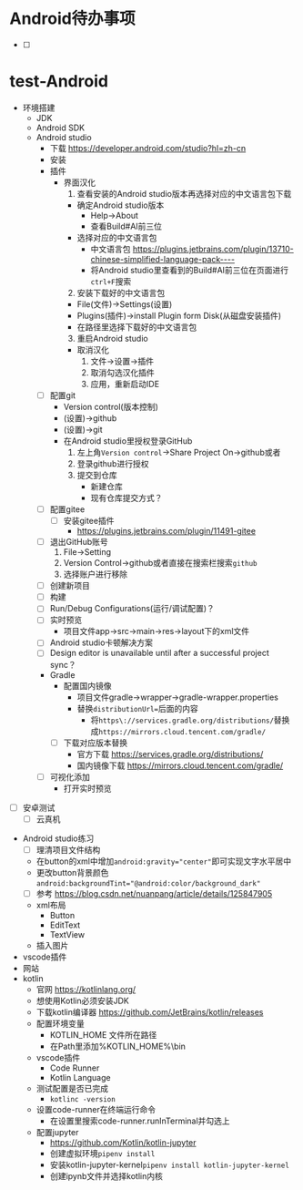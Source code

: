 # Android待办事项
* [ ] 

# test-Android
* 环境搭建
  * JDK
  * Android SDK
  * Android studio 
    * 下载 https://developer.android.com/studio?hl=zh-cn
    * 安装
    * 插件
      * 界面汉化
        1. 查看安装的Android studio版本再选择对应的中文语言包下载
          * 确定Android studio版本
            * Help->About
            * 查看Build#AI前三位
          * 选择对应的中文语言包
            * 中文语言包 https://plugins.jetbrains.com/plugin/13710-chinese-simplified-language-pack----
            * 将Android studio里查看到的Build#AI前三位在页面进行`ctrl+F`搜索
        2. 安装下载好的中文语言包
          * File(文件)->Settings(设置)
          * Plugins(插件)->install Plugin form Disk(从磁盘安装插件)
          * 在路径里选择下载好的中文语言包
        3. 重启Android studio
        * 取消汉化
          1. 文件->设置->插件
          2. 取消勾选汉化插件
          3. 应用，重新启动IDE 
    * [ ] 配置git
      * Version control(版本控制)
      * (设置)->github
      * (设置)->git
      * 在Android studio里授权登录GitHub
        1. 左上角`Version control`->Share Project On->github或者
        2. 登录github进行授权
        3. 提交到仓库
           * 新建仓库
           * 现有仓库提交方式？
    * [ ] 配置gitee
      * [ ] 安装gitee插件
        * https://plugins.jetbrains.com/plugin/11491-gitee
    * [ ] 退出GitHub账号
      1. File->Setting
      2. Version Control->github或者直接在搜索栏搜索`github`
      3. 选择账户进行移除
    * [ ] 创建新项目
    * [ ] 构建
    * [ ] Run/Debug Configurations(运行/调试配置)？
    * [ ] 实时预览
      * 项目文件app->src->main->res->layout下的xml文件
    * [ ] Android studio卡顿解决方案
    * [ ] Design editor is unavailable until after a successful project sync？
    * Gradle
      * 配置国内镜像
        * 项目文件gradle->wrapper->gradle-wrapper.properties
        * 替换`distributionUrl=`后面的内容
          * 将`https\://services.gradle.org/distributions/`替换成`https://mirrors.cloud.tencent.com/gradle/`
      * [ ] 下载对应版本替换
        * 官方下载 https://services.gradle.org/distributions/
        * 国内镜像下载 https://mirrors.cloud.tencent.com/gradle/
    * [ ] 可视化添加
      * 打开实时预览
* [ ] 安卓测试
  * [ ] 云真机
* Android studio练习
  * [ ] 理清项目文件结构
  * 在button的xml中增加`android:gravity="center"`即可实现文字水平居中
  * 更改button背景颜色`android:backgroundTint="@android:color/background_dark"`
  * [ ] 参考 https://blog.csdn.net/nuanpang/article/details/125847905
  * xml布局
    * Button
    * EditText
    * TextView
  * 插入图片
* vscode插件
* 网站
* kotlin
  * 官网 https://kotlinlang.org/
  * 想使用Kotlin必须安装JDK
  * 下载kotlin编译器 https://github.com/JetBrains/kotlin/releases
  * 配置环境变量
    * KOTLIN_HOME 文件所在路径
    * 在Path里添加%KOTLIN_HOME%\bin
  * vscode插件
    * Code Runner
    * Kotlin Language
  * 测试配置是否已完成
    * `kotlinc -version`
  * 设置code-runner在终端运行命令
    * 在设置里搜索code-runner.runInTerminal并勾选上
  * 配置jupyter
    * https://github.com/Kotlin/kotlin-jupyter
    * 创建虚拟环境`pipenv install`
    * 安装kotlin-jupyter-kernel`pipenv install kotlin-jupyter-kernel`
    * 创建ipynb文件并选择kotlin内核